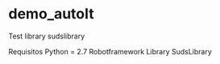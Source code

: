 # demo_autoIt
Test library sudslibrary


Requisitos
Python = 2.7
Robotframework
Library  SudsLibrary


